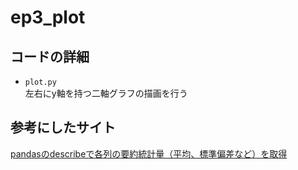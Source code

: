 # ep3_plot  
  
## コードの詳細  
- `plot.py`  
左右にy軸を持つ二軸グラフの描画を行う  
  
## 参考にしたサイト  
[pandasのdescribeで各列の要約統計量（平均、標準偏差など）を取得](https://note.nkmk.me/python-pandas-describe/)  